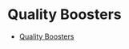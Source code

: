 # Quality Boosters

- [Quality Boosters](https://learnprompting.org/docs/image_prompting/quality_boosters)
